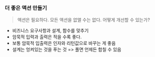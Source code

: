 ### 더 좋은 액션 만들기

> 액션은 필요하다. 모든 액션을 없앨 수는 없다. 어떻게 개선할 수 있는가?

- 비즈니스 요구사항과 설계, 함수를 맞추기
- 암묵적 입력과 출력은 적을 수록 좋다.
- 보통 암묵적 입출력은 인자와 리턴값으로 바꾸는 게 좋음
- 설계는 엉켜있는 것을 푸는 것 => 풀면 언제든 합칠 수 있음
